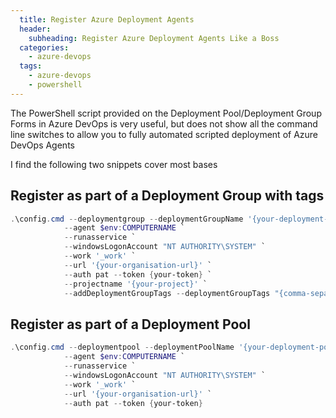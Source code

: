 ```yaml
---
  title: Register Azure Deployment Agents
  header:
    subheading: Register Azure Deployment Agents Like a Boss
  categories:
    - azure-devops
  tags:
    - azure-devops
    - powershell
---
```


The PowerShell script provided on the Deployment Pool/Deployment Group Forms in Azure DevOps is very useful, 
but does not show all the command line switches to allow you to fully automated scripted deployment of Azure DevOps Agents

I find the following two snippets cover most bases

## Register as part of a Deployment Group with tags

```powershell
.\config.cmd --deploymentgroup --deploymentGroupName '{your-deployment-group}' `
			--agent $env:COMPUTERNAME `
			--runasservice `
			--windowsLogonAccount "NT AUTHORITY\SYSTEM" `
			--work '_work' `
			--url '{your-organisation-url}' `
			--auth pat --token {your-token} `
			--projectname '{your-project}' `
			--addDeploymentGroupTags --deploymentGroupTags "{comma-separated-tags}" 
```

## Register as part of a Deployment Pool

```powershell
.\config.cmd --deploymentpool --deploymentPoolName '{your-deployment-pool}' `
			--agent $env:COMPUTERNAME `
			--runasservice `
			--windowsLogonAccount "NT AUTHORITY\SYSTEM" `
			--work '_work' `
			--url '{your-organisation-url}' `
			--auth pat --token {your-token}
```

